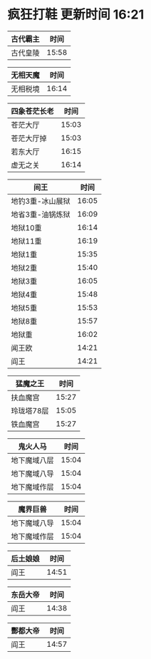 # 疯狂打鞋 更新时间 16:21

| 古代霸主   | 时间    |
|--------|-------|
| 古代皇陵 | 15:58 |

| 无相天魔   | 时间    |
|--------|-------|
| 无相税境 | 16:14 |

| 四象苍茫长老   | 时间    |
|--------|-------|
| 苍茫大厅 | 15:03 |
| 苍茫大厅掉 | 15:03 |
| 若东大厅 | 16:15 |
| 虚无之关 | 16:14 |

| 间王   | 时间    |
|--------|-------|
| 地钓3重-冰山展狱 | 16:05 |
| 地省3重-油锅炼狱 | 16:09 |
| 地狱10重 | 16:14 |
| 地狱11重 | 16:19 |
| 地狱1重 | 15:35 |
| 地狱2重 | 15:40 |
| 地狱3重 | 16:05 |
| 地狱4重 | 15:48 |
| 地狱5重 | 15:53 |
| 地狱8重 | 15:57 |
| 地狱重 | 16:02 |
| 闻王欧 | 14:21 |
| 阎王 | 14:21 |

| 猛魔之王   | 时间    |
|--------|-------|
| 扶血魔宫 | 15:27 |
| 玲珑塔78层 | 15:05 |
| 铁血魔宫 | 15:27 |

| 鬼火人马   | 时间    |
|--------|-------|
| 地下魔域八层 | 15:04 |
| 地下魔域八导 | 15:04 |
| 地下魔域作层 | 15:04 |

| 魔界巨兽   | 时间    |
|--------|-------|
| 地下魔域八导 | 15:04 |
| 地下魔域作层 | 15:04 |

| 后土娘娘   | 时间    |
|--------|-------|
| 阎王 | 14:51 |

| 东岳大帝   | 时间    |
|--------|-------|
| 阎王 | 14:38 |

| 酆都大帝   | 时间    |
|--------|-------|
| 阎王 | 14:57 |